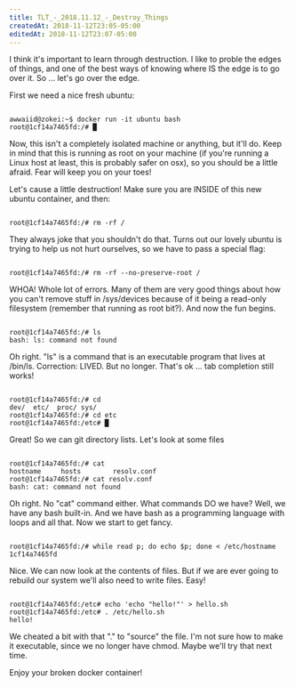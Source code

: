 ```yaml
---
title: TLT_-_2018.11.12_-_Destroy_Things
createdAt: 2018-11-12T23:05-05:00
editedAt: 2018-11-12T23:07-05:00
---
```


I think it's important to learn through destruction. I like to proble the edges of things, and one of the best ways of knowing where IS the edge is to go over it. So ... let's go over the edge.

First we need a nice fresh ubuntu:

<code>
awwaiid@zokei:~$ docker run -it ubuntu bash
root@1cf14a7465fd:/# █
</code>

Now, this isn't a completely isolated machine or anything, but it'll do. Keep in mind that this is running as root on your machine (if you're running a Linux host at least, this is probably safer on osx), so you should be a little afraid. Fear will keep you on your toes!

Let's cause a little destruction! Make sure you are INSIDE of this new ubuntu container, and then:

<code>
root@1cf14a7465fd:/# rm -rf /
</code>

They always joke that you shouldn't do that. Turns out our lovely ubuntu is trying to help us not hurt ourselves, so we have to pass a special flag:

<code>
root@1cf14a7465fd:/# rm -rf --no-preserve-root /
</code>

WHOA! Whole lot of errors. Many of them are very good things about how you can't remove stuff in /sys/devices because of it being a read-only filesystem (remember that running as root bit?). And now the fun begins.

<code>
root@1cf14a7465fd:/# ls
bash: ls: command not found
</code>

Oh right. "ls" is a command that is an executable program that lives at /bin/ls. Correction: LIVED. But no longer. That's ok ... tab completion still works!

<code>
root@1cf14a7465fd:/# cd <tab><tab>
dev/  etc/  proc/ sys/
root@1cf14a7465fd:/# cd etc
root@1cf14a7465fd:/etc# █
</code>

Great! So we can git directory lists. Let's look at some files

<code>
root@1cf14a7465fd:/# cat <tab><tab>
hostname     hosts        resolv.conf  
root@1cf14a7465fd:/# cat resolv.conf
bash: cat: command not found
</code>

Oh right. No "cat" command either. What commands DO we have? Well, we have any bash built-in. And we have bash as a programming language with loops and all that. Now we start to get fancy.

<code>
root@1cf14a7465fd:/# while read p; do echo $p; done < /etc/hostname
1cf14a7465fd
</code>

Nice. We can now look at the contents of files. But if we are ever going to rebuild our system we'll also need to write files. Easy!

<code>
root@1cf14a7465fd:/etc# echo 'echo "hello!"' > hello.sh
root@1cf14a7465fd:/etc# . /etc/hello.sh
hello!
</code>

We cheated a bit with that "." to "source" the file. I'm not sure how to make it executable, since we no longer have chmod. Maybe we'll try that next time.

Enjoy your broken docker container!


